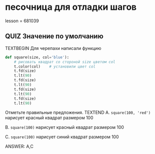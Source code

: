 # песочница для отладки шагов

lesson = 681039

## QUIZ Значение по умолчанию

TEXTBEGIN
Для черепахи написали функцию

```python
def square(size, col='blue'):
    # рисовать квадрат со стороной size цветом col
    t.color(col)    # установили цвет col
    t.fd(size)
    t.lt(90)
    t.fd(size)
    t.lt(90)
    t.fd(size)
    t.lt(90)
    t.fd(size)
    t.lt(90)
```

Отметьте правильные предложения.
TEXTEND
A. 
`square(100, 'red')` нарисует красный квадрат размером 100

B. 
`square(100)` нарисует красный квадрат размером 100

C. 
`square(100)` нарисует синий квадрат размером 100

ANSWER: A,C

